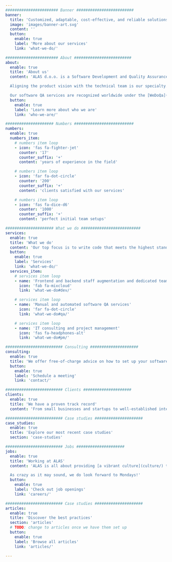 ```yaml
---
####################### Banner #########################
banner:
  title: 'Customized, adaptable, cost-effective, and reliable solutions for software development and quality assurance outsourcing'
  image: 'images/banner-art.svg'
  content: ''
  button:
    enable: true
    label: 'More about our services'
    link: 'what-we-do/'

####################### About #########################
about:
  enable: true
  title: 'About us'
  content: 'ALAS d.o.o. is a Software Development and Quality Assurance outsourcing company with extensive experience in web development, project management, manual and automated testing. We enable our clients to produce software that meets the highest standards due to our established workflows and careful attention to detail.

  Aligning the product vision with the technical team is our specialty. Through open communication and a personal approach, we consider every aspect of the project so that we are empowered to assist and consult in every step of the development process.

  Our software QA services are recognized worldwide under the [WeDoQa](https://www.wedoqa.com).'
  button:
    enable: true
    label: 'Learn more about who we are'
    link: 'who-we-are/'

##################### Numbers ##########################
numbers:
  enable: true
  numbers_item:
    # numbers item loop
    - icon: 'fas fa-fighter-jet'
      counter: '17'
      counter_suffix: '+'
      content: 'years of experience in the field'

    # numbers item loop
    - icon: 'far fa-dot-circle'
      counter: '200'
      counter_suffix: '+'
      content: 'clients satisfied with our services'

    # numbers item loop
    - icon: 'fas fa-dice-d6'
      counter: '1000'
      counter_suffix: '+'
      content: 'perfect initial team setups'

##################### What we do ##########################
services:
  enable: true
  title: 'What we do'
  content: 'Our top focus is to write code that meets the highest standards, while our quality assurance team has the skills and enthusiasm to ensure that the software satisfies the strictest criteria. Each project is unique and requires a customized approach. With our knowledge, experience, and the technologies we use, we supply [a vast range of services](services/) to provide the most efficient solution for the unique demands and requirements of our clients.'
  button:
    enable: true
    label: 'Services'
    link: 'what-we-do/'
  services_item:
    # services item loop
    - name: 'Frontend and backend staff augmentation and dedicated teams'
      icon: 'fab fa-mixcloud'
      link: 'what-we-do#dev/'

    # services item loop
    - name: 'Manual and automated software QA services'
      icon: 'far fa-dot-circle'
      link: 'what-we-do#qa/'

    # services item loop
    - name: 'IT consulting and project management'
      icon: 'fas fa-headphones-alt'
      link: 'what-we-do#pm/'

######################### Consulting #####################
consulting:
  enable: true
  title: 'We offer free-of-charge advice on how to set up your software development and QA for your project to skyrocket'
  button:
    enable: true
    label: 'Schedule a meeting'
    link: 'contact/'

######################### Clients #####################
clients:
  enable: true
  title: 'We have a proven track record'
  content: 'From small businesses and startups to well-established international corporations, we work with a wide range of industries. We have developed trustworthy relationships with [clients](clients/) and their development teams from all over the world. In our case studies, you can read more about how we were able to help them improve company practices and increase revenue.'

######################### Case studies #####################
case_studies:
  enable: true
  title: 'Explore our most recent case studies'
  section: 'case-studies'

######################### Jobs #####################
jobs:
  enable: true
  title: 'Working at ALAS'
  content: 'ALAS is all about providing [a vibrant culture](culture/) through a pleasant atmosphere, possibilities for professional growth, entertainment, relaxation, and social interaction. We encourage people to have a healthy work/life balance, and devote time and energy to their families and hobbies. We are nurturing a community of inspired people who feel respected, driven, and accomplished.

  As crazy as it may sound, we do look forward to Mondays!'
  button:
    enable: true
    label: 'Check out job openings'
    link: 'careers/'

######################### Case studies #####################
articles:
  enable: true
  title: 'Discover the best practices'
  section: 'articles'
  # TODO: change to articles once we have them set up
  button:
    enable: true
    label: 'Browse all articles'
    link: 'articles/'

---
```

